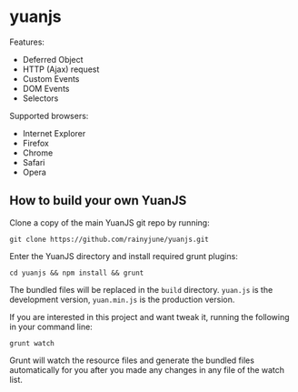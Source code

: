 yuanjs
======

Features:
 * Deferred Object
 * HTTP (Ajax) request
 * Custom Events
 * DOM Events
 * Selectors

Supported browsers:
 * Internet Explorer
 * Firefox
 * Chrome
 * Safari
 * Opera

## How to build your own YuanJS

Clone a copy of the main YuanJS git repo by running:

    git clone https://github.com/rainyjune/yuanjs.git

Enter the YuanJS directory and install required grunt plugins:

    cd yuanjs && npm install && grunt

The bundled files will be replaced in the `build` directory. `yuan.js` is the development version, `yuan.min.js` is the production version.

If you are interested in this project and want tweak it, running the following in your command line:

    grunt watch
    
Grunt will watch the resource files and generate the bundled files automatically for you after you made any changes in any file of the watch list.
